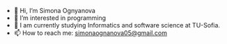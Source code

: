 - 👋 Hi, I’m Simona Ognyanova
- 👀 I’m interested in programming
- 🌱 I am currently studying Informatics and software science at TU-Sofia.
- 📫 How to reach me: simonaognanova05@gmail.com
